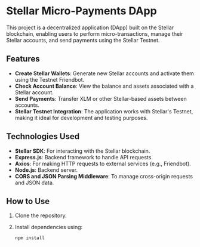 # Stellar Micro-Payments DApp

This project is a decentralized application (DApp) built on the Stellar blockchain, enabling users to perform micro-transactions, manage their Stellar accounts, and send payments using the Stellar Testnet.

## Features

- **Create Stellar Wallets**: Generate new Stellar accounts and activate them using the Testnet Friendbot.
- **Check Account Balance**: View the balance and assets associated with a Stellar account.
- **Send Payments**: Transfer XLM or other Stellar-based assets between accounts.
- **Stellar Testnet Integration**: The application works with Stellar's Testnet, making it ideal for development and testing purposes.

## Technologies Used

- **Stellar SDK**: For interacting with the Stellar blockchain.
- **Express.js**: Backend framework to handle API requests.
- **Axios**: For making HTTP requests to external services (e.g., Friendbot).
- **Node.js**: Backend server.
- **CORS and JSON Parsing Middleware**: To manage cross-origin requests and JSON data.

## How to Use

1. Clone the repository.
2. Install dependencies using:

   ```bash
   npm install
